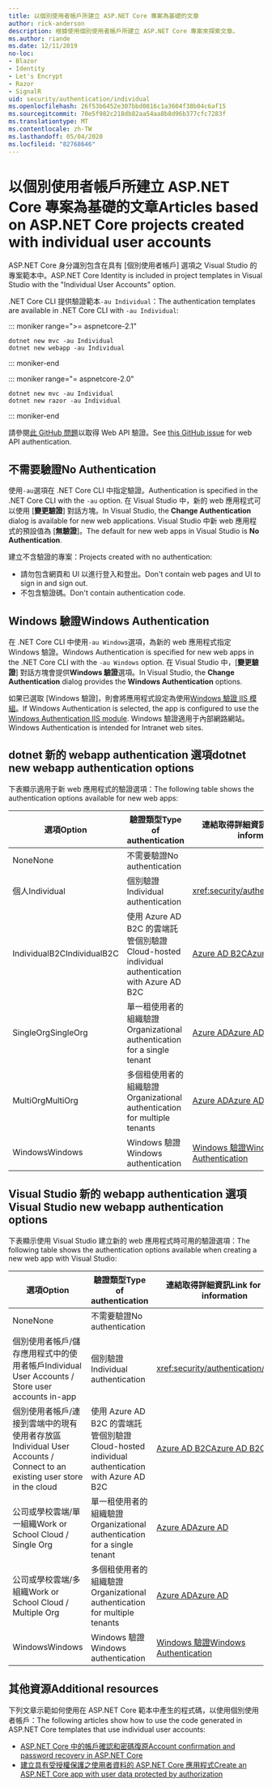 ```yaml
---
title: 以個別使用者帳戶所建立 ASP.NET Core 專案為基礎的文章
author: rick-anderson
description: 根據使用個別使用者帳戶所建立 ASP.NET Core 專案來探索文章。
ms.author: riande
ms.date: 12/11/2019
no-loc:
- Blazor
- Identity
- Let's Encrypt
- Razor
- SignalR
uid: security/authentication/individual
ms.openlocfilehash: 26f53b6452e307bbd0816c1a3604f38b04c6af15
ms.sourcegitcommit: 70e5f982c218db82aa54aa8b8d96b377cfc7283f
ms.translationtype: MT
ms.contentlocale: zh-TW
ms.lasthandoff: 05/04/2020
ms.locfileid: "82768646"
---
```

# <a name="articles-based-on-aspnet-core-projects-created-with-individual-user-accounts"></a><span data-ttu-id="40908-103">以個別使用者帳戶所建立 ASP.NET Core 專案為基礎的文章</span><span class="sxs-lookup"><span data-stu-id="40908-103">Articles based on ASP.NET Core projects created with individual user accounts</span></span>

<span data-ttu-id="40908-104">ASP.NET Core 身分識別包含在具有 [個別使用者帳戶] 選項之 Visual Studio 的專案範本中。</span><span class="sxs-lookup"><span data-stu-id="40908-104">ASP.NET Core Identity is included in project templates in Visual Studio with the "Individual User Accounts" option.</span></span>

<span data-ttu-id="40908-105">.NET Core CLI 提供驗證範本`-au Individual`：</span><span class="sxs-lookup"><span data-stu-id="40908-105">The authentication templates are available in .NET Core CLI with `-au Individual`:</span></span>

::: moniker range=">= aspnetcore-2.1"

```dotnetcli
dotnet new mvc -au Individual
dotnet new webapp -au Individual
```

::: moniker-end

::: moniker range="= aspnetcore-2.0"

```dotnetcli
dotnet new mvc -au Individual
dotnet new razor -au Individual
```

::: moniker-end

<span data-ttu-id="40908-106">請參閱[此 GitHub 問題](https://github.com/dotnet/AspNetCore/issues/5833)以取得 Web API 驗證。</span><span class="sxs-lookup"><span data-stu-id="40908-106">See [this GitHub issue](https://github.com/dotnet/AspNetCore/issues/5833) for web API authentication.</span></span>

<a name="no"></a>

## <a name="no-authentication"></a><span data-ttu-id="40908-107">不需要驗證</span><span class="sxs-lookup"><span data-stu-id="40908-107">No Authentication</span></span>

<span data-ttu-id="40908-108">使用`-au`選項在 .NET Core CLI 中指定驗證。</span><span class="sxs-lookup"><span data-stu-id="40908-108">Authentication is specified in the .NET Core CLI with the `-au` option.</span></span> <span data-ttu-id="40908-109">在 Visual Studio 中，新的 web 應用程式可以使用 [**變更驗證**] 對話方塊。</span><span class="sxs-lookup"><span data-stu-id="40908-109">In Visual Studio, the **Change Authentication** dialog is available for new web applications.</span></span> <span data-ttu-id="40908-110">Visual Studio 中新 web 應用程式的預設值為 [**無驗證**]。</span><span class="sxs-lookup"><span data-stu-id="40908-110">The default for new web apps in Visual Studio is **No Authentication**.</span></span>

<span data-ttu-id="40908-111">建立不含驗證的專案：</span><span class="sxs-lookup"><span data-stu-id="40908-111">Projects created with no authentication:</span></span>

* <span data-ttu-id="40908-112">請勿包含網頁和 UI 以進行登入和登出。</span><span class="sxs-lookup"><span data-stu-id="40908-112">Don't contain web pages and UI to sign in and sign out.</span></span>
* <span data-ttu-id="40908-113">不包含驗證碼。</span><span class="sxs-lookup"><span data-stu-id="40908-113">Don't contain authentication code.</span></span>

<a name="win"></a>

## <a name="windows-authentication"></a><span data-ttu-id="40908-114">Windows 驗證</span><span class="sxs-lookup"><span data-stu-id="40908-114">Windows Authentication</span></span>

<span data-ttu-id="40908-115">在 .NET Core CLI 中使用`-au Windows`選項，為新的 web 應用程式指定 Windows 驗證。</span><span class="sxs-lookup"><span data-stu-id="40908-115">Windows Authentication is specified for new web apps in the .NET Core CLI with the `-au Windows` option.</span></span> <span data-ttu-id="40908-116">在 Visual Studio 中，[**變更驗證**] 對話方塊會提供**Windows 驗證**選項。</span><span class="sxs-lookup"><span data-stu-id="40908-116">In Visual Studio, the **Change Authentication** dialog provides the **Windows Authentication** options.</span></span>

<span data-ttu-id="40908-117">如果已選取 [Windows 驗證]，則會將應用程式設定為使用[Windows 驗證 IIS 模組](xref:host-and-deploy/iis/modules)。</span><span class="sxs-lookup"><span data-stu-id="40908-117">If Windows Authentication is selected, the app is configured to use the [Windows Authentication IIS module](xref:host-and-deploy/iis/modules).</span></span> <span data-ttu-id="40908-118">Windows 驗證適用于內部網路網站。</span><span class="sxs-lookup"><span data-stu-id="40908-118">Windows Authentication is intended for Intranet web sites.</span></span>

## <a name="dotnet-new-webapp-authentication-options"></a><span data-ttu-id="40908-119">dotnet 新的 webapp authentication 選項</span><span class="sxs-lookup"><span data-stu-id="40908-119">dotnet new webapp authentication options</span></span>

<span data-ttu-id="40908-120">下表顯示適用于新 web 應用程式的驗證選項：</span><span class="sxs-lookup"><span data-stu-id="40908-120">The following table shows the authentication options available for new web apps:</span></span>

| <span data-ttu-id="40908-121">選項</span><span class="sxs-lookup"><span data-stu-id="40908-121">Option</span></span> | <span data-ttu-id="40908-122">驗證類型</span><span class="sxs-lookup"><span data-stu-id="40908-122">Type of authentication</span></span> | <span data-ttu-id="40908-123">連結取得詳細資訊</span><span class="sxs-lookup"><span data-stu-id="40908-123">Link for more information</span></span> |
 | ----------------- | ------------ | ---------- |
| <span data-ttu-id="40908-124">None</span><span class="sxs-lookup"><span data-stu-id="40908-124">None</span></span>            |  <span data-ttu-id="40908-125">不需要驗證</span><span class="sxs-lookup"><span data-stu-id="40908-125">No authentication</span></span> | | 
| <span data-ttu-id="40908-126">個人</span><span class="sxs-lookup"><span data-stu-id="40908-126">Individual</span></span>      |  <span data-ttu-id="40908-127">個別驗證</span><span class="sxs-lookup"><span data-stu-id="40908-127">Individual authentication</span></span> | <xref:security/authentication/identity>
| <span data-ttu-id="40908-128">IndividualB2C</span><span class="sxs-lookup"><span data-stu-id="40908-128">IndividualB2C</span></span>   |  <span data-ttu-id="40908-129">使用 Azure AD B2C 的雲端託管個別驗證</span><span class="sxs-lookup"><span data-stu-id="40908-129">Cloud-hosted individual authentication with Azure AD B2C</span></span> | [<span data-ttu-id="40908-130">Azure AD B2C</span><span class="sxs-lookup"><span data-stu-id="40908-130">Azure AD B2C</span></span>](/azure/active-directory-b2c/) |
| <span data-ttu-id="40908-131">SingleOrg</span><span class="sxs-lookup"><span data-stu-id="40908-131">SingleOrg</span></span>       |  <span data-ttu-id="40908-132">單一租使用者的組織驗證</span><span class="sxs-lookup"><span data-stu-id="40908-132">Organizational authentication for a single tenant</span></span> | [<span data-ttu-id="40908-133">Azure AD</span><span class="sxs-lookup"><span data-stu-id="40908-133">Azure AD</span></span>](/azure/active-directory/develop/quickstart-v2-aspnet-core-webapp) |
| <span data-ttu-id="40908-134">MultiOrg</span><span class="sxs-lookup"><span data-stu-id="40908-134">MultiOrg</span></span>        |  <span data-ttu-id="40908-135">多個租使用者的組織驗證</span><span class="sxs-lookup"><span data-stu-id="40908-135">Organizational authentication for multiple tenants</span></span> | [<span data-ttu-id="40908-136">Azure AD</span><span class="sxs-lookup"><span data-stu-id="40908-136">Azure AD</span></span>](/azure/active-directory/develop/quickstart-v2-aspnet-core-webapp) |
| <span data-ttu-id="40908-137">Windows</span><span class="sxs-lookup"><span data-stu-id="40908-137">Windows</span></span>         |  <span data-ttu-id="40908-138">Windows 驗證</span><span class="sxs-lookup"><span data-stu-id="40908-138">Windows authentication</span></span> | [<span data-ttu-id="40908-139">Windows 驗證</span><span class="sxs-lookup"><span data-stu-id="40908-139">Windows Authentication</span></span>](xref:security/authentication/windowsauth)

## <a name="visual-studio-new-webapp-authentication-options"></a><span data-ttu-id="40908-140">Visual Studio 新的 webapp authentication 選項</span><span class="sxs-lookup"><span data-stu-id="40908-140">Visual Studio new webapp authentication options</span></span>

<span data-ttu-id="40908-141">下表顯示使用 Visual Studio 建立新的 web 應用程式時可用的驗證選項：</span><span class="sxs-lookup"><span data-stu-id="40908-141">The following table shows the authentication options available when creating a new web app with Visual Studio:</span></span>

| <span data-ttu-id="40908-142">選項</span><span class="sxs-lookup"><span data-stu-id="40908-142">Option</span></span> | <span data-ttu-id="40908-143">驗證類型</span><span class="sxs-lookup"><span data-stu-id="40908-143">Type of authentication</span></span> | <span data-ttu-id="40908-144">連結取得詳細資訊</span><span class="sxs-lookup"><span data-stu-id="40908-144">Link for more information</span></span> |
 | ----------------- | ------------ | ---------- |
| <span data-ttu-id="40908-145">None</span><span class="sxs-lookup"><span data-stu-id="40908-145">None</span></span>            |  <span data-ttu-id="40908-146">不需要驗證</span><span class="sxs-lookup"><span data-stu-id="40908-146">No authentication</span></span> | | 
| <span data-ttu-id="40908-147">個別使用者帳戶/儲存應用程式中的使用者帳戶</span><span class="sxs-lookup"><span data-stu-id="40908-147">Individual User Accounts / Store user accounts in-app</span></span> |  <span data-ttu-id="40908-148">個別驗證</span><span class="sxs-lookup"><span data-stu-id="40908-148">Individual authentication</span></span> | <xref:security/authentication/identity> |
| <span data-ttu-id="40908-149">個別使用者帳戶/連接到雲端中的現有使用者存放區</span><span class="sxs-lookup"><span data-stu-id="40908-149">Individual User Accounts / Connect to an existing user store in the cloud</span></span> |  <span data-ttu-id="40908-150">使用 Azure AD B2C 的雲端託管個別驗證</span><span class="sxs-lookup"><span data-stu-id="40908-150">Cloud-hosted individual authentication with Azure AD B2C</span></span> | [<span data-ttu-id="40908-151">Azure AD B2C</span><span class="sxs-lookup"><span data-stu-id="40908-151">Azure AD B2C</span></span>](/azure/active-directory-b2c/) |
| <span data-ttu-id="40908-152">公司或學校雲端/單一組織</span><span class="sxs-lookup"><span data-stu-id="40908-152">Work or School Cloud / Single Org</span></span>  |  <span data-ttu-id="40908-153">單一租使用者的組織驗證</span><span class="sxs-lookup"><span data-stu-id="40908-153">Organizational authentication for a single tenant</span></span> | [<span data-ttu-id="40908-154">Azure AD</span><span class="sxs-lookup"><span data-stu-id="40908-154">Azure AD</span></span>](/azure/active-directory/develop/quickstart-v2-aspnet-core-webapp) |
| <span data-ttu-id="40908-155">公司或學校雲端/多組織</span><span class="sxs-lookup"><span data-stu-id="40908-155">Work or School Cloud / Multiple Org</span></span> |  <span data-ttu-id="40908-156">多個租使用者的組織驗證</span><span class="sxs-lookup"><span data-stu-id="40908-156">Organizational authentication for multiple tenants</span></span> | [<span data-ttu-id="40908-157">Azure AD</span><span class="sxs-lookup"><span data-stu-id="40908-157">Azure AD</span></span>](/azure/active-directory/develop/quickstart-v2-aspnet-core-webapp) |
| <span data-ttu-id="40908-158">Windows</span><span class="sxs-lookup"><span data-stu-id="40908-158">Windows</span></span>         |  <span data-ttu-id="40908-159">Windows 驗證</span><span class="sxs-lookup"><span data-stu-id="40908-159">Windows authentication</span></span> | [<span data-ttu-id="40908-160">Windows 驗證</span><span class="sxs-lookup"><span data-stu-id="40908-160">Windows Authentication</span></span>](xref:security/authentication/windowsauth)

## <a name="additional-resources"></a><span data-ttu-id="40908-161">其他資源</span><span class="sxs-lookup"><span data-stu-id="40908-161">Additional resources</span></span>

<span data-ttu-id="40908-162">下列文章示範如何使用在 ASP.NET Core 範本中產生的程式碼，以使用個別使用者帳戶：</span><span class="sxs-lookup"><span data-stu-id="40908-162">The following articles show how to use the code generated in ASP.NET Core templates that use individual user accounts:</span></span>

* [<span data-ttu-id="40908-163">ASP.NET Core 中的帳戶確認和密碼復原</span><span class="sxs-lookup"><span data-stu-id="40908-163">Account confirmation and password recovery in ASP.NET Core</span></span>](xref:security/authentication/accconfirm)
* [<span data-ttu-id="40908-164">建立具有受授權保護之使用者資料的 ASP.NET Core 應用程式</span><span class="sxs-lookup"><span data-stu-id="40908-164">Create an ASP.NET Core app with user data protected by authorization</span></span>](xref:security/authorization/secure-data)
